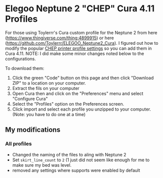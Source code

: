 # Elegoo Neptune 2 "CHEP" Cura 4.11 Profiles

For those using Toylerrr's Cura custom profile for the Neptune 2 from here (https://www.thingiverse.com/thing:4899915) or here (https://github.com/Toylerrr/ELEGOO_Neptune2_Cura). I figured out how to modify the popular [CHEP printer profile settings](https://www.chepclub.com/cura-profiles.html) so you can add them in Cura 4.11. NOTE: I did make some minor changes noted below to the configurations.

To download them:

1. Click the green "Code" button on this page and then click "Download ZIP" to a location on your computer.
1. Extract the fils on your computer
1. Open Cura then and click on the "Preferences" menu and select "Configure Cura"
1. Select the "Profiles" option on the Preferences screen.
1. Click import and select each profile you unzipped to your computer. (Note: you have to do one at a time)

## My modifications

### All profiles

- Changed the naming of the files to aling with Neptune 2
- Set `skirt_line_count` to `2` (1 just did not seem like enough for me to make sure my bed was level.
- removed any settings where supports were enabled by default
